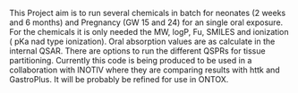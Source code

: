 This Project aim is to run several chemicals in batch for neonates (2 weeks and 6 months) and Pregnancy (GW 15 and 24) for an single oral exposure.   
For the chemicals it is only needed the MW, logP, Fu, SMILES and ionization ( pKa nad type ionization). Oral absorption values are as calculate in the internal QSAR. 
There are options to run the different QSPRs for tissue partitioning. 
Currently this code is being produced to be used in a collaboration with INOTIV where they are comparing results with httk and GastroPlus. 
It will be probably be refined for use in ONTOX. 
